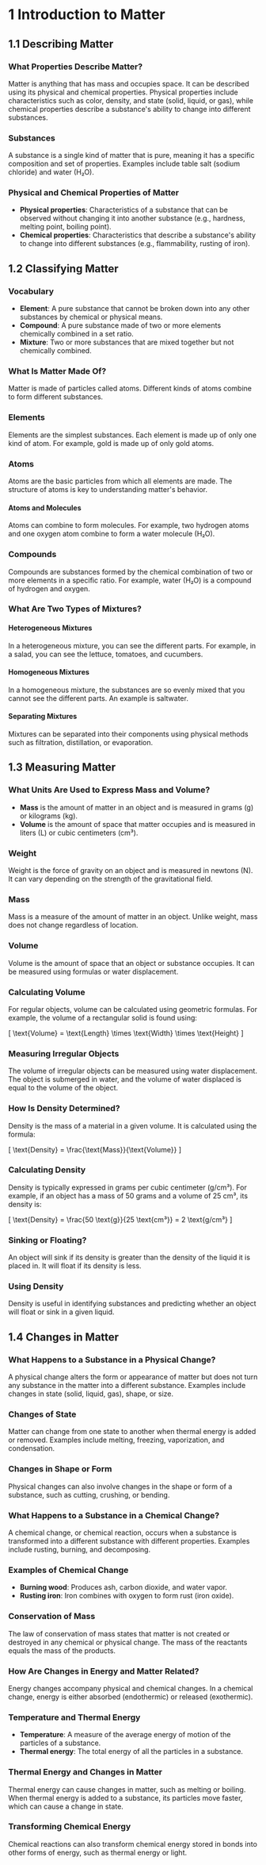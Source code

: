 # 1 Introduction to Matter

## 1.1 Describing Matter

### What Properties Describe Matter?
Matter is anything that has mass and occupies space. It can be described using its physical and chemical properties. Physical properties include characteristics such as color, density, and state (solid, liquid, or gas), while chemical properties describe a substance's ability to change into different substances.

### Substances
A substance is a single kind of matter that is pure, meaning it has a specific composition and set of properties. Examples include table salt (sodium chloride) and water (H₂O).

### Physical and Chemical Properties of Matter
- **Physical properties**: Characteristics of a substance that can be observed without changing it into another substance (e.g., hardness, melting point, boiling point).
- **Chemical properties**: Characteristics that describe a substance's ability to change into different substances (e.g., flammability, rusting of iron).

## 1.2 Classifying Matter

### Vocabulary
- **Element**: A pure substance that cannot be broken down into any other substances by chemical or physical means.
- **Compound**: A pure substance made of two or more elements chemically combined in a set ratio.
- **Mixture**: Two or more substances that are mixed together but not chemically combined.

### What Is Matter Made Of?
Matter is made of particles called atoms. Different kinds of atoms combine to form different substances.

### Elements
Elements are the simplest substances. Each element is made up of only one kind of atom. For example, gold is made up of only gold atoms.

### Atoms
Atoms are the basic particles from which all elements are made. The structure of atoms is key to understanding matter's behavior.

#### Atoms and Molecules
Atoms can combine to form molecules. For example, two hydrogen atoms and one oxygen atom combine to form a water molecule (H₂O).

### Compounds
Compounds are substances formed by the chemical combination of two or more elements in a specific ratio. For example, water (H₂O) is a compound of hydrogen and oxygen.

### What Are Two Types of Mixtures?

#### Heterogeneous Mixtures
In a heterogeneous mixture, you can see the different parts. For example, in a salad, you can see the lettuce, tomatoes, and cucumbers.

#### Homogeneous Mixtures
In a homogeneous mixture, the substances are so evenly mixed that you cannot see the different parts. An example is saltwater.

#### Separating Mixtures
Mixtures can be separated into their components using physical methods such as filtration, distillation, or evaporation.

## 1.3 Measuring Matter

### What Units Are Used to Express Mass and Volume?
- **Mass** is the amount of matter in an object and is measured in grams (g) or kilograms (kg).
- **Volume** is the amount of space that matter occupies and is measured in liters (L) or cubic centimeters (cm³).

### Weight
Weight is the force of gravity on an object and is measured in newtons (N). It can vary depending on the strength of the gravitational field.

### Mass
Mass is a measure of the amount of matter in an object. Unlike weight, mass does not change regardless of location.

### Volume
Volume is the amount of space that an object or substance occupies. It can be measured using formulas or water displacement.

### Calculating Volume
For regular objects, volume can be calculated using geometric formulas. For example, the volume of a rectangular solid is found using:

\[
\text{Volume} = \text{Length} \times \text{Width} \times \text{Height}
\]

### Measuring Irregular Objects
The volume of irregular objects can be measured using water displacement. The object is submerged in water, and the volume of water displaced is equal to the volume of the object.

### How Is Density Determined?
Density is the mass of a material in a given volume. It is calculated using the formula:

\[
\text{Density} = \frac{\text{Mass}}{\text{Volume}}
\]

### Calculating Density
Density is typically expressed in grams per cubic centimeter (g/cm³). For example, if an object has a mass of 50 grams and a volume of 25 cm³, its density is:

\[
\text{Density} = \frac{50 \text{g}}{25 \text{cm³}} = 2 \text{g/cm³}
\]

### Sinking or Floating?
An object will sink if its density is greater than the density of the liquid it is placed in. It will float if its density is less.

### Using Density
Density is useful in identifying substances and predicting whether an object will float or sink in a given liquid.

## 1.4 Changes in Matter

### What Happens to a Substance in a Physical Change?
A physical change alters the form or appearance of matter but does not turn any substance in the matter into a different substance. Examples include changes in state (solid, liquid, gas), shape, or size.

### Changes of State
Matter can change from one state to another when thermal energy is added or removed. Examples include melting, freezing, vaporization, and condensation.

### Changes in Shape or Form
Physical changes can also involve changes in the shape or form of a substance, such as cutting, crushing, or bending.

### What Happens to a Substance in a Chemical Change?
A chemical change, or chemical reaction, occurs when a substance is transformed into a different substance with different properties. Examples include rusting, burning, and decomposing.

### Examples of Chemical Change
- **Burning wood**: Produces ash, carbon dioxide, and water vapor.
- **Rusting iron**: Iron combines with oxygen to form rust (iron oxide).

### Conservation of Mass
The law of conservation of mass states that matter is not created or destroyed in any chemical or physical change. The mass of the reactants equals the mass of the products.

### How Are Changes in Energy and Matter Related?
Energy changes accompany physical and chemical changes. In a chemical change, energy is either absorbed (endothermic) or released (exothermic).

### Temperature and Thermal Energy
- **Temperature**: A measure of the average energy of motion of the particles of a substance.
- **Thermal energy**: The total energy of all the particles in a substance.

### Thermal Energy and Changes in Matter
Thermal energy can cause changes in matter, such as melting or boiling. When thermal energy is added to a substance, its particles move faster, which can cause a change in state.

### Transforming Chemical Energy
Chemical reactions can also transform chemical energy stored in bonds into other forms of energy, such as thermal energy or light.
